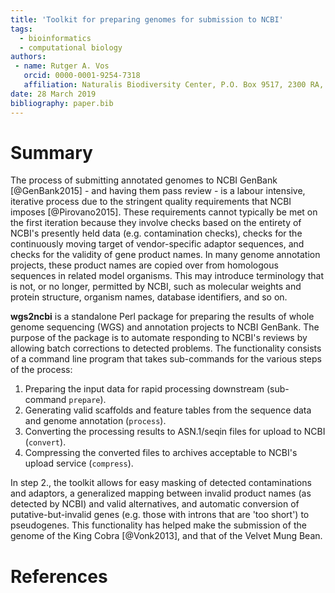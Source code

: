 ```yaml
---
title: 'Toolkit for preparing genomes for submission to NCBI'
tags:
  - bioinformatics
  - computational biology
authors:
 - name: Rutger A. Vos
   orcid: 0000-0001-9254-7318
   affiliation: Naturalis Biodiversity Center, P.O. Box 9517, 2300 RA, Leiden, The Netherlands
date: 28 March 2019
bibliography: paper.bib
---
```


# Summary

The process of submitting annotated genomes to NCBI GenBank [@GenBank2015] - and having them pass review - is a labour intensive, iterative process due to the stringent quality requirements that NCBI imposes [@Pirovano2015]. These requirements cannot typically be met on the first iteration because they involve checks based on the entirety of NCBI's presently held data (e.g. contamination checks), checks for the continuously moving target of vendor-specific adaptor sequences, and checks for the validity of gene product names. In many genome annotation projects, these product names are copied over from homologous sequences in related model organisms. This may introduce terminology that is not, or no longer, permitted by NCBI, such as molecular weights and protein structure, organism names, database identifiers, and so on. 

__wgs2ncbi__ is a standalone Perl package for preparing the results of whole genome sequencing (WGS) and annotation projects to NCBI GenBank. The purpose of the package is to automate responding to NCBI's reviews by allowing batch corrections to detected problems. The functionality consists of a command line program that takes sub-commands for the various steps of the process: 

1. Preparing the input data for rapid processing downstream (sub-command `prepare`).
2. Generating valid scaffolds and feature tables from the sequence data and genome annotation (`process`).
3. Converting the processing results to ASN.1/seqin files for upload to NCBI (`convert`).
4. Compressing the converted files to archives acceptable to NCBI's upload service (`compress`). 

In step 2., the toolkit allows for easy masking of detected contaminations and adaptors, a generalized mapping between invalid product names (as detected by NCBI) and valid alternatives, and automatic conversion of putative-but-invalid genes (e.g. those with introns that are 'too short') to pseudogenes. This functionality has helped make the submission of the genome of the King Cobra [@Vonk2013], and that of the Velvet Mung Bean.

# References
